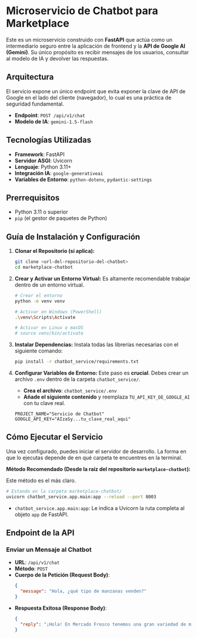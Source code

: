 # Microservicio de Chatbot para Marketplace

Este es un microservicio construido con **FastAPI** que actúa como un intermediario seguro entre la aplicación de frontend y la **API de Google AI (Gemini)**. Su único propósito es recibir mensajes de los usuarios, consultar al modelo de IA y devolver las respuestas.

## Arquitectura

El servicio expone un único endpoint que evita exponer la clave de API de Google en el lado del cliente (navegador), lo cual es una práctica de seguridad fundamental.

- **Endpoint**: `POST /api/v1/chat`
- **Modelo de IA**: `gemini-1.5-flash`

## Tecnologías Utilizadas

- **Framework**: FastAPI
- **Servidor ASGI**: Uvicorn
- **Lenguaje**: Python 3.11+
- **Integración IA**: `google-generativeai`
- **Variables de Entorno**: `python-dotenv`, `pydantic-settings`

## Prerrequisitos

- Python 3.11 o superior
- `pip` (el gestor de paquetes de Python)

## Guía de Instalación y Configuración

1.  **Clonar el Repositorio (si aplica):**
    ```bash
    git clone <url-del-repositorio-del-chatbot>
    cd marketplace-chatbot
    ```

2.  **Crear y Activar un Entorno Virtual:**
    Es altamente recomendable trabajar dentro de un entorno virtual.
    ```bash
    # Crear el entorno
    python -m venv venv

    # Activar en Windows (PowerShell)
    .\venv\Scripts\Activate

    # Activar en Linux o macOS
    # source venv/bin/activate
    ```

3.  **Instalar Dependencias:**
    Instala todas las librerías necesarias con el siguiente comando:
    ```bash
    pip install -r chatbot_service/requirements.txt
    ```

4.  **Configurar Variables de Entorno:**
    Este paso es **crucial**. Debes crear un archivo `.env` dentro de la carpeta `chatbot_service/`.
    -   **Crea el archivo**: `chatbot_service/.env`
    -   **Añade el siguiente contenido** y reemplaza `TU_API_KEY_DE_GOOGLE_AI` con tu clave real.

    ```env
    PROJECT_NAME="Servicio de Chatbot"
    GOOGLE_API_KEY="AIzaSy...tu_clave_real_aqui"
    ```

## Cómo Ejecutar el Servicio

Una vez configurado, puedes iniciar el servidor de desarrollo. La forma en que lo ejecutas depende de en qué carpeta te encuentres en la terminal.

**Método Recomendado (Desde la raíz del repositorio `marketplace-chatbot`):**

Este método es el más claro.
```bash
# Estando en la carpeta marketplace-chatbot/
uvicorn chatbot_service.app.main:app --reload --port 8003
```
* `chatbot_service.app.main:app`: Le indica a Uvicorn la ruta completa al objeto `app` de FastAPI.

## Endpoint de la API

### Enviar un Mensaje al Chatbot

-   **URL**: `/api/v1/chat`
-   **Método**: `POST`
-   **Cuerpo de la Petición (Request Body)**:
    ```json
    {
      "message": "Hola, ¿qué tipo de manzanas venden?"
    }
    ```
-   **Respuesta Exitosa (Response Body)**:
    ```json
    {
      "reply": "¡Hola! En Mercado Fresco tenemos una gran variedad de manzanas, como la Gala, Fuji y Granny Smith. ¿Te gustaría saber más sobre alguna de ellas?"
    }
    ```
